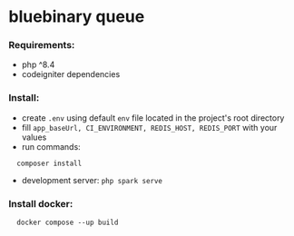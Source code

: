 # bluebinary queue 

### Requirements:
- php ^8.4
- codeigniter dependencies
### Install:
- create `.env` using default `env` file located in the project's root directory
- fill `app_baseUrl, CI_ENVIRONMENT, REDIS_HOST, REDIS_PORT` with your values
- run commands:
```shell
  composer install
``` 
- development server: `php spark serve`

### Install docker: 
```shell
  docker compose --up build
```